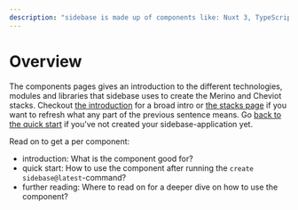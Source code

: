 ```yaml
---
description: "sidebase is made up of components like: Nuxt 3, TypeScript, Prisma ORM and more. This section explains how to use these different components in your sidebase Nuxt 3 app."
---
```

# Overview

The components pages gives an introduction to the different technologies, modules and libraries that sidebase uses to create the Merino and Cheviot stacks. Checkout [the introduction](/sidebase) for a broad intro or [the stacks page](/sidebase/welcome/stacks) if you want to refresh what any part of the previous sentence means. Go [back to the quick start](/sidebase/welcome/quick-start) if you've not created your sidebase-application yet.

Read on to get a per component:
- introduction: What is the component good for?
- quick start: How to use the component after running the `create sidebase@latest`-command?
- further reading: Where to read on for a deeper dive on how to use the component?
